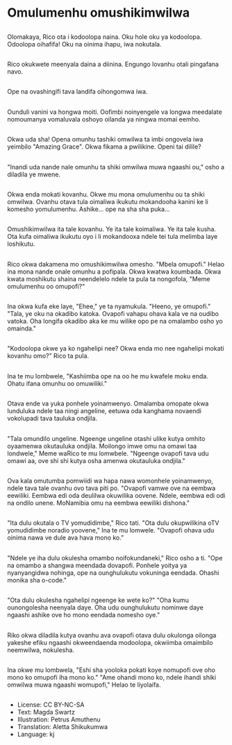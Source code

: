 # Omulumenhu omushikimwilwa

##
Olomakaya, Rico ota i kodoolopa naina. Oku hole oku ya kodoolopa. Odoolopa oihafifa! Oku na oinima ihapu, iwa nokutala.

##
Rico okukwete meenyala daina a diinina. Engungo lovanhu otali pingafana navo.

##
Ope na ovashingifi tava landifa oihongomwa iwa.

##
Ounduli vanini va hongwa moiti. Oofimbi noinyengele va longwa meedalate nomoumanya vomaluvala oshoyo oilanda ya ningwa momai eemho.

##
Okwa uda sha! Opena omunhu tashiki omwilwa ta imbi ongovela iwa yeimbilo "Amazing Grace". Okwa fikama a pwilikine. Openi tai dilile?

##
"Inandi uda nande nale omunhu ta shiki omwilwa muwa ngaashi ou," osho a diladila ye mwene.

##
Okwa enda mokati kovanhu. Okwe mu mona omulumenhu ou ta shiki omwilwa. Ovanhu otava tula oimaliwa ikukutu mokandooha kanini ke li komesho yomulumenhu. Ashike… ope na sha sha puka…

##
Omushikimwilwa ita tale kovanhu. Ye ita tale koimaliwa. Ye ita tale kusha. Ota kufa oimaliwa ikukutu oyo i li mokandooxa ndele tei tula melimba laye loshikutu.

##
Rico okwa dakamena mo omushikimwilwa omesho. "Mbela omupofi." Helao ina mona nande onale omunhu a pofipala. Okwa kwatwa koumbada. Okwa kwata moshikutu shaina neendelelo ndele ta pula ta nongofola, "Meme omulumenhu oo omupofi?"

##
Ina okwa kufa eke laye, "Ehee," ye ta nyamukula. "Heeno, ye omupofi." "Tala, ye oku na okadibo katoka. Ovapofi vahapu ohava kala ve na oudibo vatoka. Oha longifa okadibo aka ke mu wilike opo pe na omalambo osho yo omainda."

##
"Kodoolopa okwe ya ko ngahelipi nee? Okwa enda mo nee ngahelipi mokati kovanhu omo?" Rico ta pula.

##
Ina te mu lombwele, "Kashiimba ope na oo he mu kwafele moku enda. Ohatu ifana omunhu oo omuwiliki."

##
Otava ende va yuka ponhele yoinamwenyo. Omalamba omopate okwa lunduluka ndele taa ningi angeline, eetuwa oda kanghama novaendi vokolupadi tava tauluka ondjila.

##
"Tala omundilo ungeline. Ngeenge ungeline otashi ulike kutya omhito oyaamenwa okutauluka ondjila. Moilongo imwe omu na omawi taa londwele," Meme waRico te mu lomwbele. "Ngeenge ovapofi tava udu omawi aa, ove shi shi kutya osha amenwa okutauluka ondjila."

##
Ova kala omutumba pomwiidi wa hapa nawa womonhele yoinamwenyo, ndele tava tale ovanhu ovo tava piti po. "Ovapofi vamwe ove na eembwa eewiliki. Eembwa edi oda deulilwa okuwilika oovene. Ndele, eembwa edi odi na ondilo unene. MoNamibia omu na eembwa eewiliki dishona."

##
"Ita dulu okutala o TV yomudidimbe," Rico tati. "Ota dulu okupwilikina oTV yomudidimbe noradio yoovene," Ina te mu lomwele. "Ovapofi ohava udu oinima nawa ve dule ava hava mono ko."

##
"Ndele ye iha dulu okulesha omambo noifokundaneki," Rico osho a ti. "Ope na omambo a shangwa meendada dovapofi. Ponhele yoitya ya nyanyangidwa nohinga, ope na ounghulukutu vokuninga eendada. Ohashi monika sha o-code."

##
"Ota dulu okulesha ngahelipi ngeenge ke wete ko?" "Oha kumu ounongolesha neenyala daye. Oha udu ounghulukutu nominwe daye ngaashi ashike ove ho mono eendada nomesho oye."

##
Riko okwa diladila kutya ovanhu ava ovapofi otava dulu okulonga oilonga yakeshe efiku ngaashi okweendaenda modoolopa, okwiimba omaimbilo neemwilwa, nokulesha.

##
Ina okwe mu lombwela, "Eshi sha yooloka pokati koye nomupofi ove oho mono ko omupofi iha mono ko." "Ame ohandi mono ko, ndele ihandi shiki omwilwa muwa ngaashi womupofi," Helao te liyolaifa.

##
* License: CC BY-NC-SA
* Text: Magda Swartz
* Illustration: Petrus Amuthenu
* Translation: Aletta Shikukumwa
* Language: kj
